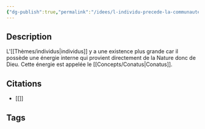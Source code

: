 ```yaml
---
{"dg-publish":true,"permalink":"/idees/l-individu-precede-la-communaute/"}
---
```


## Description

L'[[Thèmes/individus\|individus]] y a une existence plus grande car il possède une énergie interne qui provient directement de la Nature donc de Dieu. Cette énergie est appelée le [[Concepts/Conatus\|Conatus]].
## Citations
- [[]]

## Tags
